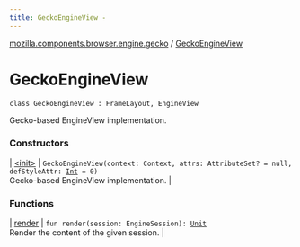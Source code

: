 ```yaml
---
title: GeckoEngineView - 
---
```


[mozilla.components.browser.engine.gecko](../index.html) / [GeckoEngineView](./index.html)

# GeckoEngineView

`class GeckoEngineView : FrameLayout, EngineView`

Gecko-based EngineView implementation.

### Constructors

| [&lt;init&gt;](-init-.html) | `GeckoEngineView(context: Context, attrs: AttributeSet? = null, defStyleAttr: `[`Int`](https://kotlinlang.org/api/latest/jvm/stdlib/kotlin/-int/index.html)` = 0)`<br>Gecko-based EngineView implementation. |

### Functions

| [render](render.html) | `fun render(session: EngineSession): `[`Unit`](https://kotlinlang.org/api/latest/jvm/stdlib/kotlin/-unit/index.html)<br>Render the content of the given session. |

